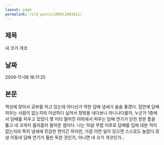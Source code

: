 ```yaml
---
layout: page
permalink: /old_posts/200911081611/
---
```


## 제목
내 코가 개코

## 날짜
2009-11-08 16:11:25

## 본문

책상에 앉아서 공부를 하고 있는데 어디선가 약한 담배 냄새가 솔솔 풍겼다. 집안에 담배 피우는 사람이 없는지라 이상하다 싶어서 창밖을 내다보니 아니나다를까, 누군가 1층에서 담배를 피우고 있었다.몇 미터 떨어진 야외에서 피우는 담배 연기가 닫힌 창문 틈을 뚫고 내 코까지 흘러흘러 들어온 셈이다. 나는 10살 무렵 이후로 담배를 입에 대본 적이 없는지라 특히 냄새에 민감한 편이긴 하지만, 가끔 이런 일이 있으면 스스로도 놀랍다.정녕 이동네 담배 연기가 훨씬 독한 것인가, 아니면 내 코가 개코인가...